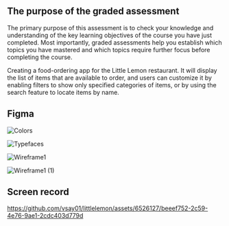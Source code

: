 ## The purpose of the graded assessment

The primary purpose of this assessment is to check your knowledge and understanding of the key learning objectives of the course you have just completed. Most importantly, graded assessments help you establish which topics you have mastered and which topics require further focus before completing the course.

Creating a food-ordering app for the Little Lemon restaurant. It will display the list of items that are available to order, and users can customize it by enabling filters to show only specified categories of items, or by using the search feature to locate items by name.

## Figma

![Colors](https://github.com/vsay01/littlelemon/assets/6526127/6c6b1a18-f567-47c0-b938-6142666a7dc9)

![Typefaces](https://github.com/vsay01/littlelemon/assets/6526127/14607e39-74b9-4190-a784-d86a18e3ed7d)

![Wireframe1](https://github.com/vsay01/littlelemon/assets/6526127/45141d95-102b-4e31-ad09-36fd72a0da0e)

![Wireframe1 (1)](https://github.com/vsay01/littlelemon/assets/6526127/207d46fe-3099-4b91-96b8-94d7ad2ebe2f)

## Screen record

https://github.com/vsay01/littlelemon/assets/6526127/beeef752-2c59-4e76-9ae1-2cdc403d779d

